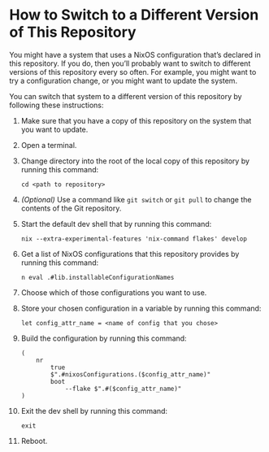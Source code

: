 <!--
SPDX-License-Identifier: CC0-1.0
SPDX-FileCopyrightText: 2025 Jason Yundt <jason@jasonyundt.email>
-->

# How to Switch to a Different Version of This Repository

You might have a system that uses a NixOS configuration that’s declared
in this repository. If you do, then you’ll probably want to switch to
different versions of this repository every so often. For example, you
might want to try a configuration change, or you might want to update
the system.

You can switch that system to a different version of this repository by
following these instructions:

1. Make sure that you have a copy of this repository on the system that
you want to update.

1. Open a terminal.

1. Change directory into the root of the local copy of this repository
by running this command:

    ```nushell
    cd <path to repository>
    ```

1. _(Optional)_ Use a command like `git switch` or `git pull` to change
the contents of the Git repository.

1. Start the default dev shell that by running this command:

    ```nushell
    nix --extra-experimental-features 'nix-command flakes' develop
    ```

1. Get a list of NixOS configurations that this repository provides by
running this command:

    ```nushell
    n eval .#lib.installableConfigurationNames
    ```

1. Choose which of those configurations you want to use.

1. Store your chosen configuration in a variable by running this
command:

    ```nushell
    let config_attr_name = <name of config that you chose>
    ```

1. Build the configuration by running this command:

    ```nushell
    (
        nr
            true
            $".#nixosConfigurations.($config_attr_name)"
            boot
                --flake $".#($config_attr_name)"
    )
    ```

1. Exit the dev shell by running this command:

    ```nushell
    exit
    ```

1. Reboot.
